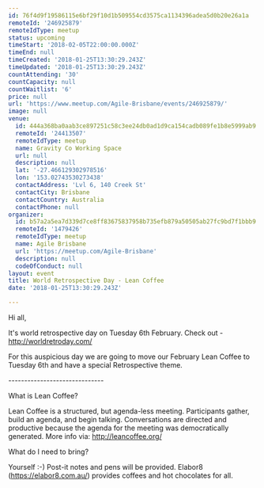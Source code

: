 ```yaml
---
id: 76f4d9f19586115e6bf29f10d1b509554cd3575ca1134396adea5d0b20e26a1a
remoteId: '246925879'
remoteIdType: meetup
status: upcoming
timeStart: '2018-02-05T22:00:00.000Z'
timeEnd: null
timeCreated: '2018-01-25T13:30:29.243Z'
timeUpdated: '2018-01-25T13:30:29.243Z'
countAttending: '30'
countCapacity: null
countWaitlist: '6'
price: null
url: 'https://www.meetup.com/Agile-Brisbane/events/246925879/'
image: null
venue:
  id: 444a368ba0aab3ce897251c58c3ee24db0ad1d9ca154cadb089fe1b8e5999ab9
  remoteId: '24413507'
  remoteIdType: meetup
  name: Gravity Co Working Space
  url: null
  description: null
  lat: '-27.466129302978516'
  lon: '153.02743530273438'
  contactAddress: 'Lvl 6, 140 Creek St'
  contactCity: Brisbane
  contactCountry: Australia
  contactPhone: null
organizer:
  id: b57a2a5ea7d339d7ce8ff83675837958b735efb879a50505ab27fc9bd7f1bbb9
  remoteId: '1479426'
  remoteIdType: meetup
  name: Agile Brisbane
  url: 'https://meetup.com/Agile-Brisbane'
  description: null
  codeOfConduct: null
layout: event
title: World Retrospective Day - Lean Coffee
date: '2018-01-25T13:30:29.243Z'

---
```

<p>Hi all,</p> <p>It's world retrospective day on Tuesday 6th February. Check out - <a href="http://worldretroday.com/" class="linkified">http://worldretroday.com/</a></p> <p>For this auspicious day we are going to move our February Lean Coffee to Tuesday 6th and have a special Retrospective theme.</p> <p>------------------------------</p> <p>What is Lean Coffee?</p> <p>Lean Coffee is a structured, but agenda-less meeting. Participants gather, build an agenda, and begin talking. Conversations are directed and productive because the agenda for the meeting was democratically generated. More info via: <a href="http://leancoffee.org/" class="linkified">http://leancoffee.org/</a></p> <p>What do I need to bring?</p> <p>Yourself :-) Post-it notes and pens will be provided. Elabor8 (<a href="https://elabor8.com.au/" class="linkified">https://elabor8.com.au/</a>) provides coffees and hot chocolates for all.</p>
